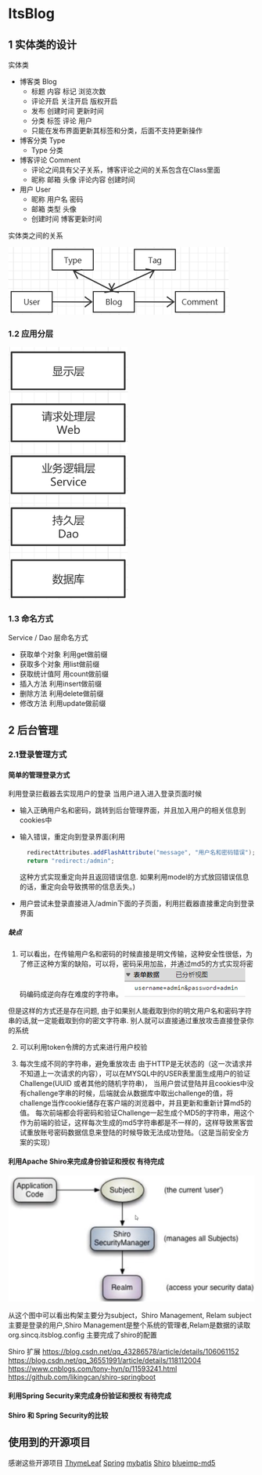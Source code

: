 # ItsBlog

## 1 实体类的设计

实体类

- 博客类 Blog
    - 标题 内容 标记 浏览次数
    - 评论开启 关注开启 版权开启
    - 发布 创建时间 更新时间
    - 分类 标签 评论 用户
    - 只能在发布界面更新其标签和分类，后面不支持更新操作
- 博客分类 Type
    - Type 分类
- 博客评论 Comment
    - 评论之间具有父子关系，博客评论之间的关系包含在Class里面
    - 昵称 邮箱 头像 评论内容 创建时间
- 用户 User
    - 昵称 用户名 密码
    - 邮箱 类型 头像
    - 创建时间 博客更新时间

实体类之间的关系

![img.png](readmeResource/img/img.png)

### 1.2 应用分层

![img_1.png](readmeResource/img/img_1.png)

### 1.3 命名方式

Service / Dao 层命名方式

- 获取单个对象 利用get做前缀
- 获取多个对象 用list做前缀
- 获取统计值阿 用count做前缀
- 插入方法 利用insert做前缀
- 删除方法 利用delete做前缀
- 修改方法 利用update做前缀

## 2 后台管理

### 2.1登录管理方式

#### 简单的管理登录方式

利用登录拦截器去实现用户的登录 当用户进入进入登录页面时候

- 输入正确用户名和密码，跳转到后台管理界面，并且加入用户的相关信息到cookies中
- 输入错误，重定向到登录界面(利用
  ```java
    redirectAttributes.addFlashAttribute("message", "用户名和密码错误");
    return "redirect:/admin";
  ```
  这种方式实现重定向并且返回错误信息. 如果利用model的方式放回错误信息的话，重定向会导致携带的信息丢失。)

- 用户尝试未登录直接进入/admin下面的子页面，利用拦截器直接重定向到登录界面

##### 缺点

1. 可以看出，在传输用户名和密码的时候直接是明文传输，这种安全性很低，为了修正这种方案的缺陷，可以将，密码采用加盐，并通过md5的方式实现将密码编码成逆向存在难度的字符串。
   ![img.png](readmeResource/img/img_2.png)

但是这样的方式还是存在问题, 由于如果别人能截取到你的明文用户名和密码字符串的话,就一定能截取到你的密文字符串. 别人就可以直接通过重放攻击直接登录你的系统

2. 可以利用token令牌的方式来进行用户校验

3. 每次生成不同的字符串，避免重放攻击 由于HTTP是无状态的（这一次请求并不知道上一次请求的内容），可以在MYSQL中的USER表里面生成用户的验证Challenge(UUID 或者其他的随机字符串)，
   当用户尝试登陆并且cookies中没有challenge字串的时候，后端就会从数据库中取出challenge的值，将challenge当作cookie储存在客户端的浏览器中，并且更新和重新计算md5的值。
   每次前端都会将密码和验证Challenge一起生成个MD5的字符串，用这个作为前端的验证，这样每次生成的md5字符串都是不一样的，这样导致黑客尝试重放账号密码数据信息来登陆的时候导致无法成功登陆。（这是当前安全方案的实现）

#### 利用Apache Shiro来完成身份验证和授权 有待完成

![Shiro Architects](readmeResource/img/img_4.png)

从这个图中可以看出构架主要分为subject，Shiro Management, Relam subject主要是登录的用户,Shiro Management是整个系统的管理者,Relam是数据的读取
org.sincq.itsblog.config 主要完成了shiro的配置

Shiro 扩展
https://blog.csdn.net/qq_43286578/article/details/106061152
https://blog.csdn.net/qq_36551991/article/details/118112004
https://www.cnblogs.com/tony-hyn/p/11593241.html
https://github.com/likingcan/shiro-springboot

#### 利用Spring Security来完成身份验证和授权 有待完成

#### Shiro 和 Spring Security的比较

## 使用到的开源项目

感谢这些开源项目
[ThymeLeaf](https://www.thymeleaf.org/index.html)
[Spring](https://spring.io/)
[mybatis](https://mybatis.org/mybatis-3/)
[Shiro](https://shiro.apache.org/)
[blueimp-md5](https://www.bootcdn.cn/blueimp-md5/)
